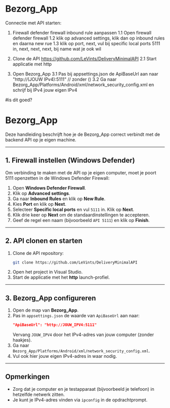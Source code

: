 # Bezorg_App

Connectie met API starten:

1. Firewall defender firewall inbound rule aanpassen
1.1 Open firewall defender firewall
1.2 klik op advanced settings, klik dan op inbound rules en daarna new rue
1.3 klik op port, next, vul bij specific local ports 5111 in, next, next, next, bij name wat je ook wil

2. Clone de API https://github.com/LeVints/DeliveryMinimalAPI
2.1 Start applicatie met http

3. Open Bezorg_App
3.1 Pas bij appsettings.json de ApiBaseUrl aan naar "http://(JOUW IPv4):5111" // zonder ()
3.2 Ga naar Bezorg_App/Platforms/Android/xml/network_security_config.xml en schrijf bij IPv4 jouw eigen IPv4





#is dit goed?
# Bezorg_App

Deze handleiding beschrijft hoe je de Bezorg_App correct verbindt met de backend API op je eigen machine.

---

## 1. Firewall instellen (Windows Defender)

Om verbinding te maken met de API op je eigen computer, moet je poort 5111 openzetten in de Windows Defender Firewall:

1. Open **Windows Defender Firewall**.
2. Klik op **Advanced settings**.
3. Ga naar **Inbound Rules** en klik op **New Rule**.
4. Kies **Port** en klik op **Next**.
5. Selecteer **Specific local ports** en vul `5111` in. Klik op **Next**.
6. Klik drie keer op **Next** om de standaardinstellingen te accepteren.
7. Geef de regel een naam (bijvoorbeeld `API 5111`) en klik op **Finish**.

---

## 2. API clonen en starten

1. Clone de API repository:
   ```sh
   git clone https://github.com/LeVints/DeliveryMinimalAPI
   ```
2. Open het project in Visual Studio.
3. Start de applicatie met het **http** launch-profiel.

---

## 3. Bezorg_App configureren

1. Open de map van **Bezorg_App**.
2. Pas in `appsettings.json` de waarde van `ApiBaseUrl` aan naar:
   ```json
   "ApiBaseUrl": "http://JOUW_IPV4:5111"
   ```
   Vervang `JOUW_IPV4` door het IPv4-adres van jouw computer (zonder haakjes).
3. Ga naar `Bezorg_App/Platforms/Android/xml/network_security_config.xml`.
4. Vul ook hier jouw eigen IPv4-adres in waar nodig.

---

## Opmerkingen
- Zorg dat je computer en je testapparaat (bijvoorbeeld je telefoon) in hetzelfde netwerk zitten.
- Je kunt je IPv4-adres vinden via `ipconfig` in de opdrachtprompt.
